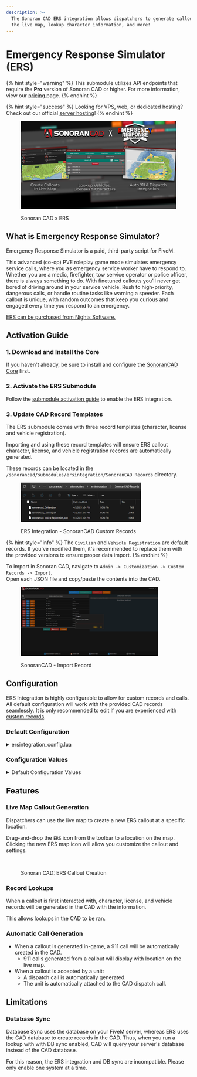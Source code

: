 ```yaml
---
description: >-
  The Sonoran CAD ERS integration allows dispatchers to generate callouts from
  the live map, lookup character information, and more!
---
```


# Emergency Response Simulator (ERS)

{% hint style="warning" %}
This submodule utilizes API endpoints that require the **Pro** version of Sonoran CAD or higher. For more information, view our [pricing ](../../../../pricing/faq/)page.
{% endhint %}

{% hint style="success" %}
Looking for VPS, web, or dedicated hosting? Check out our official [server hosting](../../../../other-products/server-hosting.md)!
{% endhint %}

<figure><img src="../../../../.gitbook/assets/ERS (1).png" alt=""><figcaption><p>Sonoran CAD x ERS</p></figcaption></figure>

## What is Emergency Response Simulator?

Emergency Response Simulator is a paid, third-party script for FiveM.

This advanced (co-op) PVE roleplay game mode simulates emergency service calls, where you as emergency service worker have to respond to. Whether you are a medic, firefighter, tow service operator or police officer, there is always something to do. With finetuned callouts you’ll never get bored of driving around in your service vehicle. Rush to high-priority, dangerous calls, or handle routine tasks like warning a speeder. Each callout is unique, with random outcomes that keep you curious and engaged every time you respond to an emergency.

[ERS can be purchased from Nights Software.](https://store.nights-software.com/category/ersgamemode)

## Activation Guide

### 1. Download and Install the Core

If you haven't already, be sure to install and configure the [SonoranCAD Core](../) first.

### 2. Activate the ERS Submodule

Follow the [submodule activation guide](../submodule-configuration/#activating-a-submodule) to enable the ERS integration.

### 3. Update CAD Record Templates

The ERS submodule comes with three record templates (character, license and vehicle registration).

Importing and using these record templates will ensure ERS callout character, license, and vehicle registration records are automatically generated.

These records can be located in the `/sonorancad/submodules/ersintegration/SonoranCAD Records` directory.&#x20;

<figure><img src="../../../../.gitbook/assets/image (63).png" alt="" width="328"><figcaption><p>ERS Integration - SonoranCAD Custom Records</p></figcaption></figure>

{% hint style="info" %}
The `Civilian` and `Vehicle Registration` are default records. If you've modified them, it's recommended to replace them with the provided versions to ensure proper data import.
{% endhint %}

To import in Sonoran CAD, navigate to `Admin -> Customization -> Custom Records -> Import`.\
Open each JSON file and copy/paste the contents into the CAD.

<figure><img src="../../../../.gitbook/assets/image (64).png" alt="" width="375"><figcaption><p>SonoranCAD - Import Record</p></figcaption></figure>

## Configuration

ERS Integration is highly configurable to allow for custom records and calls. All default configuration will work with the provided CAD records seamlessly. It is only recommended to edit if you are experienced with [custom records](../../../../tutorials/customization/creating-custom-record-and-report-types.md).&#x20;

### Default Configuration

<details>

<summary>ersintegration_config.lua</summary>

```lua
--[[
    Sonoran Plugins

    Plugin Configuration

    Put all needed configuration in this file.
]]
local config = {
    enabled = true,
    pluginName = "ersintegration", -- name your plugin here
    pluginAuthor = "SonoranCAD", -- author
    configVersion = "1.0",
    -- put your configuration options below
    create911Call = true, -- Create a 911 call when an ERS callout is created
    createEmergencyCall = true, -- Create an emergency call when an ERS callout is accepted
    callPriority = 2, -- Priority of the call created in CAD (1-3) | Only used if createEmergencyCall is true
    callCodes = {
        ['Stolen_motorbike'] = '10-22'
    }, -- Call codes for each ERS callout type | Only used if createEmergencyCall is true
    autoAddCall = true, -- Automatically add members to the call when an ERS callout is accepted
    customRecords = {
        civilianRecordID = 7, -- Record ID for civilian records
        civilianValues = {
            -- Configurable mapping for SonoranCAD replaceValues.
            -- The key is what SonoranCAD expects and the value is either:
            --    • A string that matches a key in pedData, or
            --    • A function that returns a value based on pedData.
            --    • Left side of mapping is the SonoranCAD field mapping ID from Custom Records, right side is the ERS field.
            ["first"] = "FirstName",
            ["last"] = "LastName",
            ["dob"] = "DOB",
            ["sex"] = "Gender",
            ["residence"] = "Address",
            ["zip"] = "Zip",
            ["phone"] = "Phone",
            ["skin"] = "Nationality",
            -- Add more keys as needed:
            -- email = "Email"  -- Example: if pedData.Email exists.
        },
        vehicleRegistrationRecordID = 5, -- Record ID for vehicle registration records
        vehicleRegistrationValues = {
            -- Configurable mapping for SonoranCAD replaceValues.
            -- The key is what SonoranCAD expects and the value is either:
            --    • A string that matches a key in pedData, or
            --    • A function that returns a value based on pedData.
            --    • Left side of mapping is the SonoranCAD field mapping ID from Custom Records, right side is the ERS field.
            -- Registration Information
            ["status"] = function(vehicleData)
                if vehicleData.stolen then
                    return "STOLEN"
                elseif not vehicleData.mot then
                    return "EXPIRED"
                else
                    return "VALID"
                end
            end,
            ["_wsakvwigt"] = function(vehicleData)
                if vehicleData.stolen then
                    return "STOLEN"
                elseif not vehicleData.mot then
                    return "EXPIRED"
                else
                    return "VALID"
                end
            end,
            ["_imtoih149"] = function(vehicleData)
                return os.date("%m/%d/%Y", os.time() + (60 * 60 * 24 * 365)) -- +1 year from now
            end,
            -- Civilian Information
            ["first"] = function(vehicleData)
                return vehicleData.owner_name:match("^(%S+)")
            end,
            ["last"] = function(vehicleData)
                return vehicleData.owner_name:match("%s(.+)$")
            end,
            -- Vehicle Information
            ["plate"] = "license_plate",
            ["model"] = "model",
            ["color"] = function(vehicleData)
                if vehicleData.color_secondary and vehicleData.color_secondary ~= "" then
                    return vehicleData.color .. ", " .. vehicleData.color_secondary
                else
                    return vehicleData.color
                end
            end,
            ["year"] = "build_year",
            ["type"] = function(vehicleData)
                local classMap = {
                    [0] = "SEDAN", [1] = "SEDAN", [2] = "SUV", [3] = "SUV",
                    [4] = "COUPE", [5] = "COUPE", [6] = "OFFROAD", [7] = "TRUCK",
                    [8] = "MOTORCYCLE", [9] = "MARINE", [16] = "AIRCRAFT"
                }
                return classMap[vehicleData.vehicle_class] or "SEDAN"
            end,
        -- Add more keys as needed:
        -- owner = "Owner"  -- Example: if pedData.Owner exists.
        },
        licenseRecordId = 4, -- Record ID for license records
        licenseTypeField = "7eddab31daf4a0182", -- Field ID for license type
        licenseTypeConfigs = {
            DRIVER = {
                type = "DRIVER",
                is_valid = "is_license_car_valid",
                license = "license_car",
            },
            MOTORCYCLE = {
                type = "MOTORCYCLE",
                is_valid = "is_license_bike_valid",
                license = "license_bike",
            },
            BOAT = {
                type = "BOAT",
                is_valid = "is_license_boat_valid",
                license = "license_boat",
            },
            PILOT = {
                type = "PILOT",
                is_valid = "is_license_pilot_valid",
                license = "license_pilot",
            },
            CDL = {
                type = "CDL",
                is_valid = "is_license_truck_valid",
                license = "license_truck",
            },
        },
        licenseRecordValues = {
            -- License Information
            ["252c4250da9421cbd"] = function(pedData, ctx)
                return pedData[ctx.is_valid] and "VALID" or "SUSPENDED"
            end,
            ["878766af4964853a7"] = function(pedData, ctx)
                return pedData[ctx.is_valid] and "VALID" or "EXPIRED"
            end,
            ["_54iz1scv7"] = function(pedData)
                return os.date("%m/%d/%Y", os.time() + (60 * 60 * 24 * 365)) -- +1 year
            end,
            -- Civilian Information
            ["first"] = "first_name",
            ["last"] = "last_name",
            ["mi"] = "", -- No M.I. mapped
            ["dob"] = "dob",
            ["age"] = function(pedData)
                local birth = os.date("*t", os.time({year=tonumber(pedData.dob:sub(7,10)), month=tonumber(pedData.dob:sub(1,2)), day=tonumber(pedData.dob:sub(4,5))}))
                local now = os.date("*t")
                local age = now.year - birth.year
                if now.month < birth.month or (now.month == birth.month and now.day < birth.day) then
                    age = age - 1
                end
                return tostring(age)
            end,
            ["sex"] = "gender",
            ["residence"] = "address",
            ["zip"] = "postalCode",
        }
    }

}

if config.enabled then Config.RegisterPluginConfig(config.pluginName, config) end

```

</details>

### Configuration Values

<details>

<summary>Default Configuration Values</summary>

<table><thead><tr><th>Value</th><th width="113">Type</th><th>Description</th></tr></thead><tbody><tr><td><code>create911Call</code></td><td><code>bool</code></td><td>Create a 911 call when an ERS callout is created</td></tr><tr><td><code>createEmergencyCall</code></td><td><code>bool</code></td><td>Create an emergency call when an ERS callout is accepted</td></tr><tr><td><code>callPriority</code></td><td><code>integer</code></td><td>Priority of the call created in CAD (1-3)</td></tr><tr><td><code>callCodes</code></td><td><code>array</code></td><td>Call codes for each ERS callout type. | Left side is the callout ID and right side is the corresponding 10 code</td></tr><tr><td><code>autoAddCall</code></td><td><code>bool</code></td><td>Automatically add members to the call when an ERS callout is accepted</td></tr><tr><td><code>customRecords</code></td><td><code>array</code></td><td>Array of record customization for CAD records. Please see comments in file for more information on record customization</td></tr></tbody></table>

</details>

## Features

### Live Map Callout Generation

Dispatchers can use the live map to create a new ERS callout at a specific location.

Drag-and-drop the `ERS` icon from the toolbar to a location on the map. Clicking the new ERS map icon will allow you customize the callout and settings.

<figure><img src="../../../../.gitbook/assets/b59e7ce6fd99609c128af1b0451865c2.gif" alt="" width="375"><figcaption><p>Sonoran CAD: ERS Callout Creation</p></figcaption></figure>

### Record Lookups

When a callout is first interacted with, character, license, and vehicle records will be generated in the CAD with the information.

This allows lookups in the CAD to be ran.

### Automatic Call Generation

* When a callout is generated in-game, a 911 call will be automatically created in the CAD.
  * 911 calls generated from a callout will display with location on the live map.
* When a callout is accepted by a unit:
  * A dispatch call is automatically generated.
  * The unit is automatically attached to the CAD dispatch call.

## Limitations

### Database Sync

Database Sync uses the database on your FiveM server, whereas ERS uses the CAD database to create records in the CAD. Thus, when you run a lookup with with DB sync enabled, CAD will query your server's database instead of the CAD database.

For this reason, the ERS integration and DB sync are incompatible. Please only enable one system at a time.
